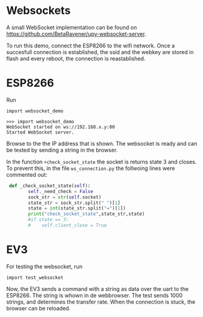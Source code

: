 # Websockets

A small WebSocket implementation can be found on https://github.com/BetaRavener/upy-websocket-server.

To run this demo, connect the ESP8266 to the wifi network. Once a succesfull connection is established, the ssid and the webkey are stored in flash and every reboot, the connection is reastablished.


# ESP8266

Run 

```
import websocket_demo
```

```
>>> import websocket_demo                                                                                                                             
WebSocket started on ws://192.168.x.y:80                                                                                                            
Started WebSocket server.                   
```

Browse to the the IP address that is shown. The websocket is ready and can be tested by sending a string in the browser.

In the function `+check_socket_state` the socket is returns state 3 and closes. To prevent this, in the file `ws_connection.py` the follwoing lines were commented out:

```python
 def _check_socket_state(self):
        self._need_check = False
        sock_str = str(self.socket)
        state_str = sock_str.split(" ")[1]
        state = int(state_str.split("=")[1])
        print("check_socket_state",state_str,state)
        #if state == 3:
        #    self.client_close = True
```

# EV3

For testing the websocket, run

```
import test_websocket
```

Now, the EV3 sends a command with a string as data over the uart to the ESP8266. The string is whown in de webbrowser. The test sends 1000 strings, and determines the transfer rate.
When the connection is stuck, the browser can be reloaded.